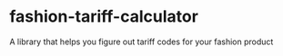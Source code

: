 # fashion-tariff-calculator
A library that helps you figure out tariff codes for your fashion product
